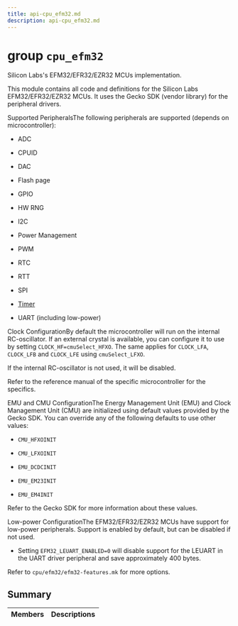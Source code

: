```yaml
---
title: api-cpu_efm32.md
description: api-cpu_efm32.md
---
```

# group `cpu_efm32` 

Silicon Labs's EFM32/EFR32/EZR32 MCUs implementation.

This module contains all code and definitions for the Silicon Labs EFM32/EFR32/EZR32 MCUs. It uses the Gecko SDK (vendor library) for the peripheral drivers.

Supported PeripheralsThe following peripherals are supported (depends on microcontroller):

* ADC

* CPUID

* DAC

* Flash page

* GPIO

* HW RNG

* I2C

* Power Management

* PWM

* RTC

* RTT

* SPI

* [Timer](./doc/starlight-docs/src/content/docs/apidoc/api-pkg_paho_mqtt.md#structTimer)

* UART (including low-power)

Clock ConfigurationBy default the microcontroller will run on the internal RC-oscillator. If an external crystal is available, you can configure it to use by setting `CLOCK_HF=cmuSelect_HFXO`. The same applies for `CLOCK_LFA`, `CLOCK_LFB` and `CLOCK_LFE` using `cmuSelect_LFXO`.

If the internal RC-oscillator is not used, it will be disabled.

Refer to the reference manual of the specific microcontroller for the specifics.

EMU and CMU ConfigurationThe Energy Management Unit (EMU) and Clock Management Unit (CMU) are initialized using default values provided by the Gecko SDK. You can override any of the following defaults to use other values:

* `CMU_HFXOINIT`

* `CMU_LFXOINIT`

* `EMU_DCDCINIT`

* `EMU_EM23INIT`

* `EMU_EM4INIT`

Refer to the Gecko SDK for more information about these values.

Low-power ConfigurationThe EFM32/EFR32/EZR32 MCUs have support for low-power peripherals. Support is enabled by default, but can be disabled if not used.

* Setting `EFM32_LEUART_ENABLED=0` will disable support for the LEUART in the UART driver peripheral and save approximately 400 bytes.

Refer to `cpu/efm32/efm32-features.mk` for more options.

## Summary

 Members                        | Descriptions                                
--------------------------------|---------------------------------------------

